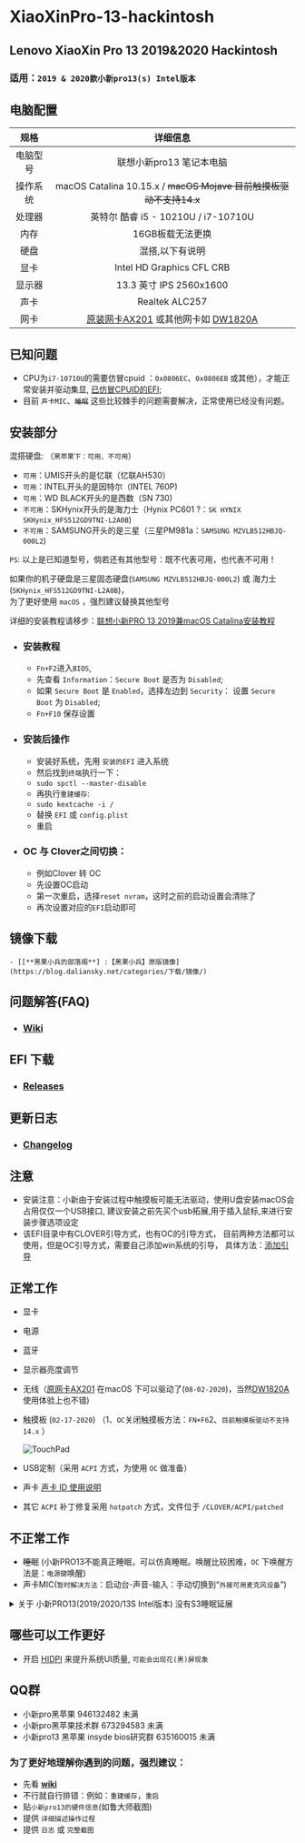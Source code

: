 # XiaoXinPro-13-hackintosh

## Lenovo XiaoXin Pro 13 2019&2020 Hackintosh
### 适用：`2019 & 2020款小新pro13(s) Intel版本`
## 电脑配置
|规格 | 详细信息|
|:-: | :-:|
|电脑型号|联想小新pro13 笔记本电脑|
|操作系统|macOS Catalina 10.15.x / ~~macOS Mojave 目前触摸板驱动不支持14.x~~|
|处理器|英特尔 酷睿 i5 - 10210U / i7-10710U|
|内存|16GB板载无法更换|
|硬盘| 混搭,以下有说明 |
|显卡|Intel HD Graphics CFL CRB|（UHD620）|
|显示器|13.3 英寸 IPS 2560x1600|
|声卡| Realtek ALC257|
|网卡| [原装网卡AX201](https://github.com/daliansky/XiaoXinPro-13-hackintosh/wiki/%E5%B0%8F%E6%96%B0pro13%E5%9C%A8macOS%E7%B3%BB%E7%BB%9F%E4%B8%8B%E5%8F%AF%E4%BD%BF%E7%94%A8%E7%9A%84%E7%BD%91%E5%8D%A1) 或其他网卡如 [DW1820A](https://blog.daliansky.net/DW1820A_BCM94350ZAE-driver-inserts-the-correct-posture.html)|

## 已知问题
- CPU为`i7-10710U`的需要仿冒cpuid ：`0x0806EC`、`0x0806EB` 或其他），才能正常安装并驱动集显, [已仿冒CPUID的EFI](https://github.com/daliansky/XiaoXinPro-13-2019-hackintosh/releases);
- 目前 `声卡MIC`、~~`睡眠`~~ 这些比较棘手的问题需要解决，正常使用已经没有问题。

## 安装部分

混搭硬盘: （`黑苹果下：可用、不可用`）
- `可用`：UMIS开头的是忆联（忆联AH530）
- `可用`：INTEL开头的是因特尔（INTEL 760P)
- `可用`：WD BLACK开头的是西数（SN 730)
- `不可用`：SKHynix开头的是海力士（Hynix PC601 ?：`SK HYNIX SKHynix_HFS512GD9TNI-L2A0B`)
- `不可用`：SAMSUNG开头的是三星（三星PM981a：`SAMSUNG MZVLB512HBJQ-000L2`)  

`PS`: 以上是已知道型号，倘若还有其他型号：既不代表可用，也代表不可用！


如果你的机子硬盘是三星固态硬盘(`SAMSUNG MZVLB512HBJQ-000L2`) 或 海力士(`SKHynix_HFS512GD9TNI-L2A0B`)，  
为了更好使用 `macOS` ，强烈建议替换其他型号 

详细的安装教程请移步：[联想小新PRO 13 2019兼macOS Catalina安装教程](https://blog.daliansky.net/Lenovo-Xiaoxin-PRO-13-2019-and-macOS-Catalina-Installation-Tutorial.html) 

- ### 安装教程

    - `Fn+F2`进入`BIOS`,
    - 先查看 `Information`：`Secure Boot` 是否为 `Disabled`;
    - 如果 `Secure Boot` 是 `Enabled`，选择左边到 `Security`： 设置 `Secure Boot` 为 `Disabled`;
    - `Fn+F10` 保存设置

- ### 安装后操作

    - 安装好系统，先用 `安装的EFI` 进入系统
    - 然后找到`终端`执行一下：
    - `sudo spctl --master-disable`
    - 再执行`重建缓存`: 
    - `sudo kextcache -i /`
    - 替换 `EFI` 或 `config.plist`
    - 重启

- ### OC 与 Clover之间切换：
   - 例如Clover 转 OC
   - 先设置OC启动
   - 第一次重启，选择`reset nvram`，这时之前的启动设置会清除了
   - 再次设置对应的`EFI`启动即可

     
   
## 镜像下载
  
    - [[**黑果小兵的部落阁**] :【黑果小兵】原版镜像](https://blog.daliansky.net/categories/下载/镜像/)

## 问题解答(FAQ)
  - ### [Wiki](https://github.com/daliansky/XiaoXinPro-13-hackintosh/wiki)

## EFI 下载
  - ### [Releases](https://github.com/daliansky/XiaoXinPro-13-2019-hackintosh/releases)

## 更新日志  
  - ### [Changelog](Changelog.md)

## 注意

- 安装注意：小新由于安装过程中触摸板可能无法驱动，使用U盘安装macOS会占用仅仅一个USB接口,
  建议安装之前先买个usb拓展,用于插入鼠标,来进行安装步骤选项设定
- 该EFI目录中有CLOVER引导方式，也有OC的引导方式，
  目前两种方法都可以使用，但是OC引导方式，需要自己添加win系统的引导，
  具体方法：[添加引导](EFI/Document/OC-引导多系统@OC-xlivans.md)
## 正常工作
- 显卡

- 电源

- 蓝牙

- 显示器亮度调节

- 无线（[原网卡AX201](https://github.com/daliansky/XiaoXinPro-13-hackintosh/wiki/%E5%B0%8F%E6%96%B0pro13%E5%9C%A8macOS%E7%B3%BB%E7%BB%9F%E4%B8%8B%E5%8F%AF%E4%BD%BF%E7%94%A8%E7%9A%84%E7%BD%91%E5%8D%A1) 在macOS 下可以驱动了(`08-02-2020`)，当然[DW1820A ](https://blog.daliansky.net/DW1820A_BCM94350ZAE-driver-inserts-the-correct-posture.html)使用体验上也不错)

- 触摸板 (`02-17-2020`) （1、`OC`关闭触摸板方法：`FN+F6`2、`目前触摸板驱动不支持14.x` ）

  ![TouchPad](./screenshot/TouchPad.png)

- USB定制（采用 `ACPI` 方式，为使用 `OC` 做准备）

- 声卡 [声卡 ID 使用说明](Changelog.md#oc--clover-%E5%85%B3%E4%BA%8E%E5%A3%B0%E5%8D%A1id-%E4%BD%BF%E7%94%A8%E6%83%85%E5%86%B5)

- 其它 `ACPI` 补丁修复采用 `hotpatch` 方式，文件位于 `/CLOVER/ACPI/patched`

## 不正常工作
- ~~睡眠~~ (小新PRO13不能真正睡眠，可以仿真睡眠。唤醒比较困难，`OC` 下唤醒方法是：`电源键`唤醒)
- 声卡MIC(`暂时解决方法`：启动台-声音-输入：手动切换到“`外接可用麦克风设备`”)
<details>
<summary>关于 小新PRO13(2019/2020/13S Intel版本) 没有S3睡眠延展</summary>
<p>D0 就是正常工作状态，S0 是 D0 的电源管理，S0睡眠应该是不存在的，说 S0 睡眠，本质就是 D0 状态下进入了空闲，所以有了空闲状态下的电源管理，这个机器没有 S3睡眠，没有设计相关硬件</p>
<p>但因 ACPI 有了 S3才导致苹果试图进入睡眠，但因缺少必须的硬件最终失败，对于 Windows 不妨碍</p>更详细的说明移步<a href="https://github.com/daliansky/OC-little" target="_blank">OC-little</a>
</details>

## 哪些可以工作更好
- 开启 [HIDPI](https://github.com/xzhih/one-key-hidpi) 来提升系统UI质量, `可能会出现花(黑)屏现象`

## QQ群
- 小新pro黑苹果    946132482  未满
- 小新pro黑苹果技术群 673294583 未满
- 小新pro13 黑苹果 insyde bios研究群 635160015  未满
### 为了更好地理解你遇到的问题，强烈建议：
- 先看 **[wiki](https://github.com/daliansky/XiaoXinPro-13-hackintosh/wiki)**   
- 不行就自行排错：例如：`重建缓存`，`重启`
- 贴`小新pro13的硬件信息`(如鲁大师截图)
- 提供 `详细描述操作过程`
- 提供 `日志` 或 `完整截图`
